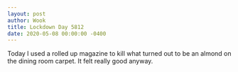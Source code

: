 ```yaml
---
layout: post
author: Wook
title: Lockdown Day 5812
date: 2020-05-08 00:00:00 -0400
---
```


Today I used a rolled up magazine to kill what turned out to be an almond on the dining room carpet.  It felt really good anyway.